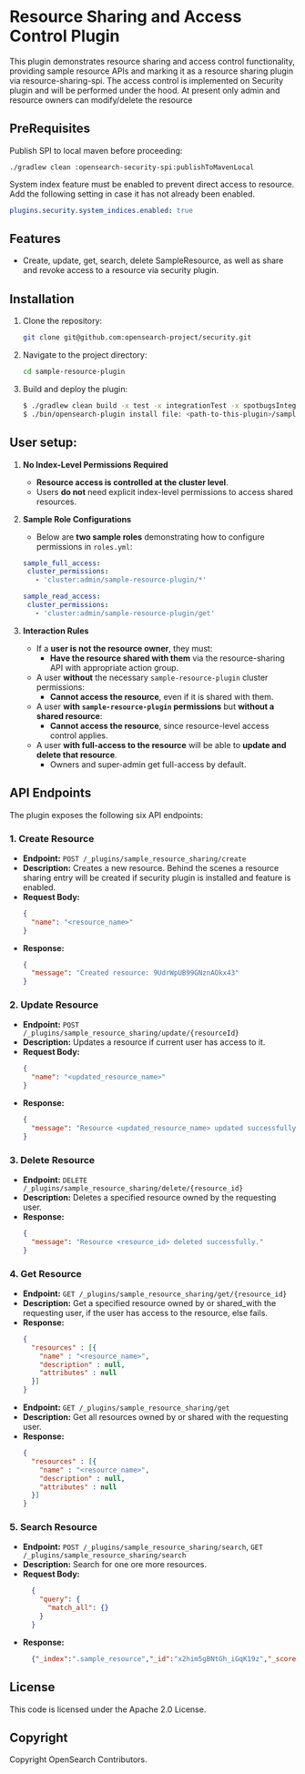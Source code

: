 # Resource Sharing and Access Control Plugin

This plugin demonstrates resource sharing and access control functionality, providing sample resource APIs and marking it as a resource sharing plugin via resource-sharing-spi. The access control is implemented on Security plugin and will be performed under the hood.
At present only admin and resource owners can modify/delete the resource

## PreRequisites

Publish SPI to local maven before proceeding:
```shell
./gradlew clean :opensearch-security-spi:publishToMavenLocal
```

System index feature must be enabled to prevent direct access to resource. Add the following setting in case it has not already been enabled.
```yml
plugins.security.system_indices.enabled: true
```

## Features

- Create, update, get, search, delete SampleResource, as well as share and revoke access to a resource via security plugin.

## Installation

1. Clone the repository:
   ```bash
   git clone git@github.com:opensearch-project/security.git
   ```

2. Navigate to the project directory:
   ```bash
   cd sample-resource-plugin
   ```

3. Build and deploy the plugin:
   ```bash
   $ ./gradlew clean build -x test -x integrationTest -x spotbugsIntegrationTest
   $ ./bin/opensearch-plugin install file: <path-to-this-plugin>/sample-resource-plugin/build/distributions/opensearch-sample-resource-plugin-<version-qualifier>.zip
   ```


## User setup:
1. **No Index-Level Permissions Required**
    - **Resource access is controlled at the cluster level**.
    - Users **do not** need explicit index-level permissions to access shared resources.

2. **Sample Role Configurations**
    - Below are **two sample roles** demonstrating how to configure permissions in `roles.yml`:

    ```yaml
    sample_full_access:
     cluster_permissions:
       - 'cluster:admin/sample-resource-plugin/*'

    sample_read_access:
     cluster_permissions:
       - 'cluster:admin/sample-resource-plugin/get'
    ```

4. **Interaction Rules**
    - If a **user is not the resource owner**, they must:
        - **Have the resource shared with them** via the resource-sharing API with appropriate action group.
    - A user **without** the necessary `sample-resource-plugin` cluster permissions:
        - **Cannot access the resource**, even if it is shared with them.
    - A user **with `sample-resource-plugin` permissions** but **without a shared resource**:
        - **Cannot access the resource**, since resource-level access control applies.
    - A user **with full-access to the resource** will be able to **update and delete that resource**.
        - Owners and super-admin get full-access by default.


## API Endpoints

The plugin exposes the following six API endpoints:

### 1. Create Resource
- **Endpoint:** `POST /_plugins/sample_resource_sharing/create`
- **Description:** Creates a new resource. Behind the scenes a resource sharing entry will be created if security plugin is installed and feature is enabled.
- **Request Body:**
  ```json
  {
    "name": "<resource_name>"
  }
  ```
- **Response:**
  ```json
  {
    "message": "Created resource: 9UdrWpUB99GNznAOkx43"
  }
  ```

### 2. Update Resource
- **Endpoint:** `POST /_plugins/sample_resource_sharing/update/{resourceId}`
- **Description:** Updates a resource if current user has access to it.
- **Request Body:**
  ```json
  {
    "name": "<updated_resource_name>"
  }
  ```
- **Response:**
  ```json
  {
    "message": "Resource <updated_resource_name> updated successfully."
  }
  ```

### 3. Delete Resource
- **Endpoint:** `DELETE /_plugins/sample_resource_sharing/delete/{resource_id}`
- **Description:** Deletes a specified resource owned by the requesting user.
- **Response:**
  ```json
  {
    "message": "Resource <resource_id> deleted successfully."
  }
  ```

### 4. Get Resource
- **Endpoint:** `GET /_plugins/sample_resource_sharing/get/{resource_id}`
- **Description:** Get a specified resource owned by or shared_with the requesting user, if the user has access to the resource, else fails.
- **Response:**
  ```json
  {
    "resources" : [{
      "name" : "<resource_name>",
      "description" : null,
      "attributes" : null
    }]
  }
  ```
- **Endpoint:** `GET /_plugins/sample_resource_sharing/get`
- **Description:** Get all resources owned by or shared with the requesting user.
- **Response:**
  ```json
  {
    "resources" : [{
      "name" : "<resource_name>",
      "description" : null,
      "attributes" : null
    }]
  }
  ```

### 5. Search Resource
- **Endpoint:** `POST /_plugins/sample_resource_sharing/search`, `GET /_plugins/sample_resource_sharing/search`
- **Description:** Search for one ore more resources.
- **Request Body:**
  ```json
    {
      "query": {
        "match_all": {}
      }
    }
  ```
- **Response:**
  ```json
    {"_index":".sample_resource","_id":"x2him5gBNtGh_iGqK19z","_score":1.0,"_source":{"name":"sampleUpdateUser","description":null,"attributes":null,"user":null}}
  ```

## License

This code is licensed under the Apache 2.0 License.

## Copyright

Copyright OpenSearch Contributors.
